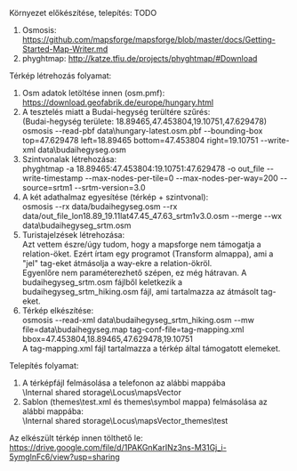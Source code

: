 Környezet előkészítése, telepítés: TODO
1. Osmosis: https://github.com/mapsforge/mapsforge/blob/master/docs/Getting-Started-Map-Writer.md
2. phyghtmap: http://katze.tfiu.de/projects/phyghtmap/#Download

Térkép létrehozás folyamat:
1. Osm adatok letöltése innen (osm.pmf): </br>
https://download.geofabrik.de/europe/hungary.html
2. A tesztelés miatt a Budai-hegység terültére szűrés: </br>
(Budai-hegység területe: 18.89465,47.453804,19.10751,47.629478) </br>
osmosis --read-pbf data\hungary-latest.osm.pbf --bounding-box top=47.629478 left=18.89465 bottom=47.453804 right=19.10751 --write-xml data\budaihegyseg.osm
3. Szintvonalak létrehozása: </br>
phyghtmap -a 18.89465:47.453804:19.10751:47.629478 -o out_file --write-timestamp --max-nodes-per-tile=0 --max-nodes-per-way=200 --source=srtm1 --srtm-version=3.0
4. A két adathalmaz egyesítése (térkép + szintvonal): </br>
osmosis --rx data/budaihegyseg.osm --rx data/out_file_lon18.89_19.11lat47.45_47.63_srtm1v3.0.osm --merge --wx data\budaihegyseg_srtm.osm
5. Turistajelzések létrehozása: </br>
Azt vettem észre/úgy tudom, hogy a mapsforge nem támogatja a relation-öket. Ezért írtam egy programot (Transform almappa), ami a "jel" tag-eket átmásolja a way-ekre a relation-ökröl. </br>
Egyenlőre nem paraméterezhető szépen, ez még hátravan.
A budaihegyseg_srtm.osm fájlből keletkezik a budaihegyseg_srtm_hiking.osm fájl, ami tartalmazza az átmásolt tag-eket.
6. Térkép elkészítése: </br>
osmosis --read-xml data\budaihegyseg_srtm_hiking.osm --mw file=data\budaihegyseg.map tag-conf-file=tag-mapping.xml bbox=47.453804,18.89465,47.629478,19.10751 </br>
A tag-mapping.xml fájl tartalmazza a térkép által támogatott elemeket.

Telepítés folyamat:
1. A térképfájl felmásolása a telefonon az alábbi mappába </br>
\Internal shared storage\Locus\mapsVector
2. Sablon (themes\test.xml és themes\symbol mappa) felmásolása az alábbi mappába: </br>
\Internal shared storage\Locus\mapsVector\_themes\test

Az elkészült térkép innen tölthető le: </br>
https://drive.google.com/file/d/1PAKGnKarINz3ns-M31Gj_i-5ymglnFc6/view?usp=sharing
